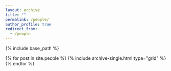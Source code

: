 ```yaml
---
layout: archive
title: ""
permalink: /people/
author_profile: true
redirect_from:
  - /people
---
```


{% include base_path %}

{% for post in site.people %}
  {% include archive-single.html type="grid" %}
{% endfor %}
